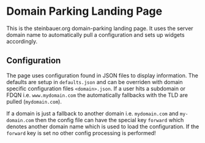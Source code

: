 # Domain Parking Landing Page

This is the steinbauer.org domain-parking landing page. It uses the server domain name to automatically pull a configuration and sets up widgets accordingly.

## Configuration

The page uses configuration found in JSON files to display information. The defaults are setup in `defaults.json` and can be overriden with domain specific configuration files `<domain>.json`. If a user hits a subdomain or FDQN i.e. `www.mydomain.com` the automatically fallbacks with the TLD are pulled (`mydomain.com`).

If a domain is just a fallback to another domain i.e. `mydomain.com` and `my-domain.com` then the config file can have the special key `forward` which denotes another domain name which is used to load the configuration. If the `forward` key is set no other config processing is performed! 